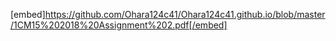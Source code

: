 [embed]https://github.com/Ohara124c41/Ohara124c41.github.io/blob/master/1CM15%202018%20Assignment%202.pdf[/embed]
